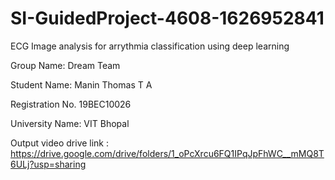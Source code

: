 # SI-GuidedProject-4608-1626952841

ECG Image analysis for arrythmia classification using deep learning

Group Name: Dream Team

Student Name: Manin Thomas T A

Registration No. 19BEC10026

University Name: VIT Bhopal

Output video drive link : https://drive.google.com/drive/folders/1_oPcXrcu6FQ1IPqJpFhWC__mMQ8T6ULj?usp=sharing
